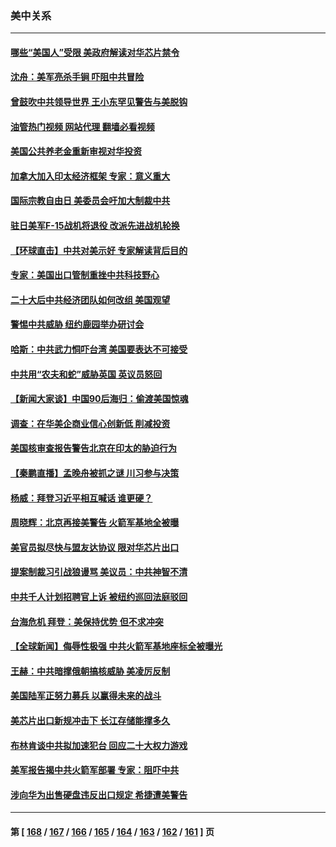 ### 美中关系
---
#### [哪些“美国人”受限 美政府解读对华芯片禁令](../../pages/nf1412576/n13855991.md?10311245) 
#### [沈舟：美军亮杀手锏 吓阻中共冒险](../../pages/nf1412576/n13855892.md?10311245) 
#### [曾鼓吹中共领导世界 王小东罕见警告与美脱钩](../../pages/nf1412576/n13855237.md?10311245) 
#### [油管热门视频 网站代理 翻墙必看视频](http://132.145.103.77:81/youtube.html?10311245)
#### [美国公共养老金重新审视对华投资](../../pages/nf1412576/n13855415.md?10311245) 
#### [加拿大加入印太经济框架 专家：意义重大](../../pages/nf1412576/n13855390.md?10311245) 
#### [国际宗教自由日 美委员会吁加大制裁中共](../../pages/nf1412576/n13855021.md?10311245) 
#### [驻日美军F-15战机将退役 改派先进战机轮换](../../pages/nf1412576/n13855263.md?10311245) 
#### [【环球直击】中共对美示好 专家解读背后目的](../../pages/nf1412576/n13854978.md?10311245) 
#### [专家：美国出口管制重挫中共科技野心](../../pages/nf1412576/n13855159.md?10311245) 
#### [二十大后中共经济团队如何改组 美国观望](../../pages/nf1412576/n13854967.md?10311245) 
#### [警惕中共威胁 纽约鹿园举办研讨会](../../pages/nf1412576/n13854969.md?10311245) 
#### [哈斯：中共武力恫吓台湾 美国要表达不可接受](../../pages/nf1412576/n13854782.md?10311245) 
#### [中共用“农夫和蛇”威胁英国 英议员怒回](../../pages/nf1412576/n13854850.md?10311245) 
#### [【新闻大家谈】中国90后海归：偷渡美国惊魂](../../pages/nf1412576/n13854808.md?10311245) 
#### [调查：在华美企商业信心创新低 削减投资](../../pages/nf1412576/n13854463.md?10311245) 
#### [美国核审查报告警告北京在印太的胁迫行为](../../pages/nf1412576/n13854269.md?10311245) 
#### [【秦鹏直播】孟晚舟被抓之谜 川习参与决策](../../pages/nf1412576/n13854289.md?10311245) 
#### [杨威：拜登习近平相互喊话 谁更硬？](../../pages/nf1412576/n13854293.md?10311245) 
#### [周晓辉：北京再接美警告 火箭军基地全被曝](../../pages/nf1412576/n13854203.md?10311245) 
#### [美官员拟尽快与盟友达协议 限对华芯片出口](../../pages/nf1412576/n13854250.md?10311245) 
#### [提案制裁习引战狼谩骂 美议员：中共神智不清](../../pages/nf1412576/n13854155.md?10311245) 
#### [中共千人计划招聘官上诉 被纽约巡回法庭驳回](../../pages/nf1412576/n13853658.md?10311245) 
#### [台海危机 拜登：美保持优势 但不求冲突](../../pages/nf1412576/n13854087.md?10311245) 
#### [【全球新闻】侮辱性极强 中共火箭军基地座标全被曝光](../../pages/nf1412576/n13853831.md?10311245) 
#### [王赫：中共暗撑俄朝搞核威胁 美凌厉反制](../../pages/nf1412576/n13853797.md?10311245) 
#### [美国陆军正努力募兵 以赢得未来的战斗](../../pages/nf1412576/n13853676.md?10311245) 
#### [美芯片出口新规冲击下 长江存储能撑多久](../../pages/nf1412576/n13853534.md?10311245) 
#### [布林肯谈中共拟加速犯台 回应二十大权力游戏](../../pages/nf1412576/n13853535.md?10311245) 
#### [美军报告揭中共火箭军部署 专家：阻吓中共](../../pages/nf1412576/n13852693.md?10311245) 
#### [涉向华为出售硬盘违反出口规定 希捷遭美警告](../../pages/nf1412576/n13853447.md?10311245) 

---
#### 第 [ [168](./168.md?10311245) / [167](./167.md?10311245) / [166](./166.md?10311245) / [165](./165.md?10311245) / [164](./164.md?10311245) / [163](./163.md?10311245) / [162](./162.md?10311245) / [161](./161.md?10311245) ] 页
